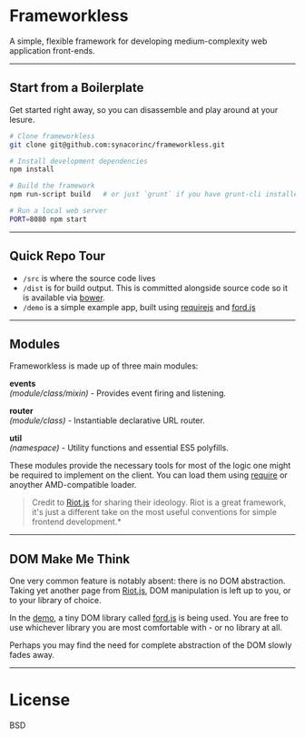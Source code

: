 
Frameworkless
=============
A simple, flexible framework for developing medium-complexity web application front-ends.  


---


Start from a Boilerplate
------------------------

Get started right away, so you can disassemble and play around at your lesure.

```bash
# Clone frameworkless
git clone git@github.com:synacorinc/frameworkless.git

# Install development dependencies
npm install

# Build the framework
npm run-script build   # or just `grunt` if you have grunt-cli installed globally

# Run a local web server
PORT=8080 npm start
```

---


Quick Repo Tour
---------------

* `/src` is where the source code lives
* `/dist` is for build output. This is committed alongside source code so it is available via [bower](http://bower.io).
* `/demo` is a simple example app, built using [requirejs](http://requirejs.org) and [ford.js](http://developit.github.io/ford.js)


---


Modules
-------
Frameworkless is made up of three main modules:  

**events**  
*(module/class/mixin)* - Provides event firing and listening.  

**router**  
*(module/class)* - Instantiable declarative URL router.  

**util**  
*(namespace)* - Utility functions and essential ES5 polyfills.  

These modules provide the necessary tools for most of the logic one might be required to implement on the client.  You can load them using [require](http://requirejs.org/) or anoyther AMD-compatible loader.  


> Credit to [Riot.js](https://github.com/moot/riotjs) for sharing their ideology.  Riot is a great framework, it's just a different take on the most useful conventions for simple frontend development.*  


---


DOM Make Me Think
-----------------
One very common feature is notably absent: there is no DOM abstraction.  Taking yet another page from [Riot.js](https://github.com/moot/riotjs), DOM manipulation is left up to you, or to your library of choice.  

In the [demo](http://github.com/synacorinc/frameworkless/tree/master/demo), a tiny DOM library called [ford.js](https://github.com/developit/ford.js) is being used.  You are free to use whichever library you are most comfortable with - or no library at all.  

Perhaps you may find the need for complete abstraction of the DOM slowly fades away.  


---


License
=======
BSD
